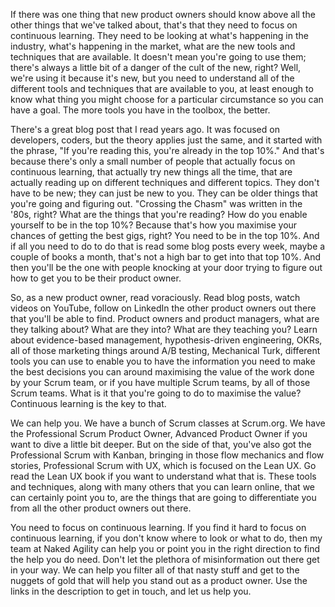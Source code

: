 If there was one thing that new product owners should know above all the other things that we've talked about, that's that they need to focus on continuous learning. They need to be looking at what's happening in the industry, what's happening in the market, what are the new tools and techniques that are available. It doesn't mean you're going to use them; there's always a little bit of a danger of the cult of the new, right? Well, we're using it because it's new, but you need to understand all of the different tools and techniques that are available to you, at least enough to know what thing you might choose for a particular circumstance so you can have a goal. The more tools you have in the toolbox, the better.

There's a great blog post that I read years ago. It was focused on developers, coders, but the theory applies just the same, and it started with the phrase, "If you're reading this, you're already in the top 10%." And that's because there's only a small number of people that actually focus on continuous learning, that actually try new things all the time, that are actually reading up on different techniques and different topics. They don't have to be new; they can just be new to you. They can be older things that you're going and figuring out. "Crossing the Chasm" was written in the '80s, right? What are the things that you're reading? How do you enable yourself to be in the top 10%? Because that's how you maximise your chances of getting the best gigs, right? You need to be in the top 10%. And if all you need to do to do that is read some blog posts every week, maybe a couple of books a month, that's not a high bar to get into that top 10%. And then you'll be the one with people knocking at your door trying to figure out how to get you to be their product owner.

So, as a new product owner, read voraciously. Read blog posts, watch videos on YouTube, follow on LinkedIn the other product owners out there that you'll be able to find. Product owners and product managers, what are they talking about? What are they into? What are they teaching you? Learn about evidence-based management, hypothesis-driven engineering, OKRs, all of those marketing things around A/B testing, Mechanical Turk, different tools you can use to enable you to have the information you need to make the best decisions you can around maximising the value of the work done by your Scrum team, or if you have multiple Scrum teams, by all of those Scrum teams. What is it that you're going to do to maximise the value? Continuous learning is the key to that.

We can help you. We have a bunch of Scrum classes at Scrum.org. We have the Professional Scrum Product Owner, Advanced Product Owner if you want to dive a little bit deeper. But on the side of that, you've also got the Professional Scrum with Kanban, bringing in those flow mechanics and flow stories, Professional Scrum with UX, which is focused on the Lean UX. Go read the Lean UX book if you want to understand what that is. These tools and techniques, along with many others that you can learn online, that we can certainly point you to, are the things that are going to differentiate you from all the other product owners out there.

You need to focus on continuous learning. If you find it hard to focus on continuous learning, if you don't know where to look or what to do, then my team at Naked Agility can help you or point you in the right direction to find the help you do need. Don't let the plethora of misinformation out there get in your way. We can help you filter all of that nasty stuff and get to the nuggets of gold that will help you stand out as a product owner. Use the links in the description to get in touch, and let us help you.